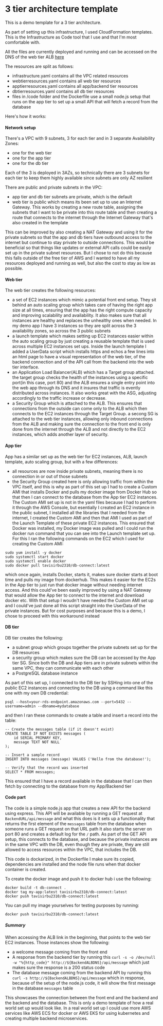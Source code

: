 # 3 tier architecture template
This is a demo template for a 3 tier architecture.

As part of setting up this infrastructure, I used CloudFormation templates. This is the Infrastructure as Code tool that I use and that I'm most comfortable with.

All the files are currently deployed and running and can be accessed on the DNS of the web tier ALB [here](http://production-webalb-1634631816.eu-west-3.elb.amazonaws.com/)

The resources are split as follows:
- infrastructure.yaml contains all the VPC related resources
- webtierresources.yaml contains all web tier resources
- apptierresources.yaml contains all app/backend tier resources
- dbtierresources.yaml contains all db tier resources
- files in /code folder and the Dockerfile use a small node.js setup that runs on the app tier to set up a small API that will fetch a record from the database


Here's how it works:

#### Network setup

There's a VPC with 9 subnets, 3 for each tier and in 3 separate Availaibility Zones:
- one for the web tier
- one for the app tier
- one for the db tier

Each of the 3 is deployed in 3AZs, so technically there are 3 subnets for each tier to keep them highly available since subnets are only AZ resilient

There are public and private subnets in the VPC:
- app tier and db tier subnets are private, which is the default
- web tier is public which means its been set up to use an Internet Gateway. This works by creating a new route table, assigning the subnets that I want to be private into this route table and then creating a route that connects to the internet through the Internet Gateway that's also created in the template

This can be improved by also creating a NAT Gateway and using it for the private subnets so that the app and db tiers have outbound access to the internet but continue to stay private to outside connections. This would be beneficial so that things like updates or external API calls could be easily set up in the private subnet resources. But I chose to not do this because this falls outside of the free tier of AWS and I wanted to have all my resources deployed and running as well, but also the cost to stay as low as possible.

#### Web tier

The web tier creates the following resources:
- a set of EC2 instances which mimic a potential front end setup. They sit behind an auto scaling group which takes care of having the right app size at all times, ensuring that the app has the right compute capacity and improving scalability and availability. It also makes sure that all instances are healthy and replaces the unhealthy ones when needed. In my demo app I have 3 instances so they are split across the 3 availability zones, so across the 3 public subnets
- a launch template which makes setting up EC2 instances easier within the auto scaling group by just creating a reusable template that is used across multiple EC2 instances set ups. Inside the launch template I added a UserData script which installs https and echos a few lines into an html page to have a visual representation of the web tier, of the backend connection and of the API call from the backend into the web tier interface.
- an Application Load Balancer(ALB) which has a Target group attached. the target group checks the health of the instances using a specific port(in this case, port 80) and the ALB ensures a single entry point into the web app through its DNS and it insures that traffic is evently distributed across instances. It also works great with the ASG, adjusting accordingly to the traffic increase or decrease.
- a Security Group which is attached to the ALB. This ensures that connections from the outside can come only to the ALB which then connects to the EC2 instances through the Target Group. a secong SG is attached to the web tier instances, allowing only inbound connections from the ALB and making sure the connection to the front end is only done from the internet through the ALB and not directly to the EC2 instances, which adds another layer of security.

#### App tier

App has a similar set up as the web tier for EC2 instances, ALB, launch template, auto scaling group, but with a few differences:
- all resources are now inside private subnets, meaning there is no connection in or out of those subnets
- the Security Group created here is only allowing traffic from within the VPC itself, and this is why as part of this set up I had to create a Custom AMI that installs Docker and pulls my docker image from Docker Hub so that then I can connect to the database from the App tier EC2 instances. The Custom AMI set up is not in the yaml files because I had to perform it through the AWS Console, but esentially I created an EC2 instance in the public subnet, I installed all the libraries that I needed from the internet, I created the Custom AMI and then that AMI I used as part of the Launch Template of these private EC2 instances. This ensured that Docker was installed, my Docker image was pulled and I could run the docker run command that you can see into the Launch template set up. For this I ran the following commands on the EC2 which I used for creating the Custom AMI:

```
sudo yum install -y docker
sudo systemctl start docker
sudo systemctl enable docker
sudo docker pull tavisirbu2310/db-connect:latest
```

which once again, installs Docker, starts it, makes sure docker starts at boot time and pulls my image from dockerhub. This makes it easier for the EC2s in the App tier to just run that docker image without needing internet access. And this could've been easily improved by using a NAT Gateway that would allow the App tier to connect to the internet and download docker etc. With that setup I woudn't have needed the Custom AMI set up and I could've just done all this script straight into the UserData of the private instances. But for cost purposes and because this is a demo, I chose to proceed with this workaround instead

#### DB tier

DB tier creates the following:
- a subnet group which groups together the private subnets set up for the DB resources
- a security group which makes sure the DB can be accessed by the App tier SG. Since both the DB and App tiers are in private subnets within the same VPC, they can communicate with each other
- a PostgreSQL database instance

As part of this set up, I connected to the DB tier by SSHing into one of the public EC2 instances and connecting to the DB using a command like this one with my own DB credential:

```psql --host=your-rds-endpoint.amazonaws.com --port=5432 --username=admin --dbname=mydatabase```

and then I ran these commands to create a table and insert a record into the table:

```
-- Create the messages table (if it doesn't exist)
CREATE TABLE IF NOT EXISTS messages (
    id SERIAL PRIMARY KEY,
    message TEXT NOT NULL
);

-- Insert a sample record
INSERT INTO messages (message) VALUES ('Hello from the database!');

-- Verify that the record was inserted
SELECT * FROM messages;
```

This ensured that I have a record available in the database that I can then fetch by connecting to the database from my App/Backend tier


#### Code part

The code is a simple node.js app that creates a new API for the backend using express. This API will be available by running a GET request at `BackendURL/api/message` and what this does is it sets up a functionality that returns the first element of the `messages` table from the database when someone runs a GET request on that URL path
It also starts the server on port 80 and creates a default log for the `/` path. As part of the GET API setup, this connects to the database, and because the private instances are in the same VPC with the DB, even though they are private, they are still allowed to access resources within the VPC, that includes the DB.

This code is dockarized, in the Dockerfile I make sure its copied, dependencies are installed and the node file runs when that docker container is created.

To create the docker image and push it to docker hub i use the following:

```
docker build -t db-connect .
docker tag my-app:latest tavisirbu2310/db-connect:latest
docker push tavisirbu2310/db-connect:latest
```

You can pull my image yourselves for testing purposes by running:

`docker push tavisirbu2310/db-connect:latest`



##### Summary

When accessing the ALB link in the beginning, that points to the web tier EC2 instances. Those instances show the following:
- a welcome message coming from the front end
- A response from the backend tier by running this `curl -s -o /dev/null -w "%{http_code}" http://${BackendALBDNS}/api/message` which just makes sure the response is a 200 status code
- The database message coming from the backend API by running this `curl -s http://${BackendALBDNS}/api/message` which in response, because of the setup of the node.js code, it will show the first message in the database `messages` table

This showcases the connection between the front end and the backend and the backend and the database. This is only a demo template of how a real world set up would look like. In a real world set up I could use more AWS services like AWS ECS for docker or AWS EKS for using kubernetes and creating multiple backend microservices.
